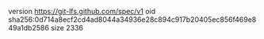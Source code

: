 version https://git-lfs.github.com/spec/v1
oid sha256:0d714a8ecf2cd4ad8044a34936e28c894c917b20405ec856f469e849a1db2586
size 2336
